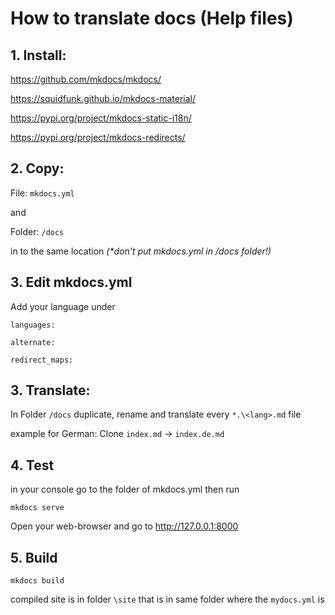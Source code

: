 # How to translate docs (Help files)

## 1. Install:

https://github.com/mkdocs/mkdocs/

https://squidfunk.github.io/mkdocs-material/

https://pypi.org/project/mkdocs-static-i18n/

https://pypi.org/project/mkdocs-redirects/

## 2. Copy:

File: `mkdocs.yml`

and

Folder: `/docs`

in to the same location *(\*don't put mkdocs.yml in /docs folder!)*

## 3. Edit mkdocs.yml

Add your language under

`languages:`

`alternate:`

`redirect_maps:`

## 3. Translate:

In Folder `/docs` duplicate, rename and translate every `*.\<lang>.md` file

example for German: Clone `index.md` -> `index.de.md` 

## 4. Test

in your console go to the folder of mkdocs.yml then run

`mkdocs serve`

Open your web-browser and go to http://127.0.0.1:8000

## 5. Build 

`mkdocs build`

compiled site is in folder `\site` that is in same folder where the  `mydocs.yml` is

